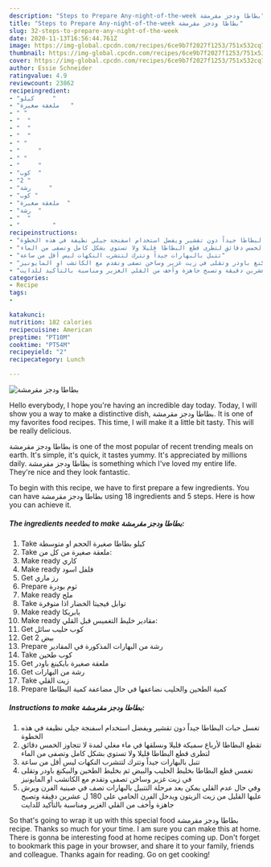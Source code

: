 ```yaml
---
description: "Steps to Prepare Any-night-of-the-week بطاطا ودجز مقرمشة"
title: "Steps to Prepare Any-night-of-the-week بطاطا ودجز مقرمشة"
slug: 32-steps-to-prepare-any-night-of-the-week
date: 2020-11-13T16:56:44.761Z
image: https://img-global.cpcdn.com/recipes/6ce9b7f2027f1253/751x532cq70/الصورة-الرئيسية-لوصفةبطاطا-ودجز-مقرمشة.jpg
thumbnail: https://img-global.cpcdn.com/recipes/6ce9b7f2027f1253/751x532cq70/الصورة-الرئيسية-لوصفةبطاطا-ودجز-مقرمشة.jpg
cover: https://img-global.cpcdn.com/recipes/6ce9b7f2027f1253/751x532cq70/الصورة-الرئيسية-لوصفةبطاطا-ودجز-مقرمشة.jpg
author: Essie Schneider
ratingvalue: 4.9
reviewcount: 23862
recipeingredient:
- "كيلو     "
- "ملعقة صغيرة   "
- " "
- "  "
- "  "
- "  "
- " "
- "     "
- " "
- "     "
- "كوب  "
- "2 "
- "رشة     "
- "كوب "
- "ملعقة صغيرة  "
- "رشة  "
- "  "
- "         "
recipeinstructions:
- "تغسل حبات البطاطا جيداً دون تقشير ويفضل استخدام اسفنجة جيلي نظيفة في هذه الخطوة"
- "تقطع البطاطا لأرباع سميكة قليلا ونسلقها في ماء مغلي لمدة لا تتجاوز الخمس دقائق لتطرى قطع البطاطا قليلا ولا تستوي بشكل كامل وتصفى من الماء"
- "تتبل بالبهارات جيداً وتترك لتتشرب النكهات ليس أقل من ساعة"
- "تغمس قطع البطاطا بخليط الحليب والبيض ثم بخليط الطحين والبيكنغ باودر وتقلى في زيت غزير وساخن تصفى وتقدم مع الكاتشب او المايونيز"
- "وفي حال عدم القلي يمكن بعد مرحلة التتبيل بالبهارات تصف في صينية الفرن ويرش عليها القليل من زيت الزيتون ويدخل الفرن الحامي على 180 ل عشرين دقيقة وتصبح جاهزة وأخف من القلي الغزير ومناسبة بالتأكيد للدايت"
categories:
- Recipe
tags:
- 

katakunci:  
nutrition: 182 calories
recipecuisine: American
preptime: "PT10M"
cooktime: "PT54M"
recipeyield: "2"
recipecategory: Lunch

---
```



![بطاطا ودجز مقرمشة](https://img-global.cpcdn.com/recipes/6ce9b7f2027f1253/751x532cq70/الصورة-الرئيسية-لوصفةبطاطا-ودجز-مقرمشة.jpg)

Hello everybody, I hope you're having an incredible day today. Today, I will show you a way to make a distinctive dish, بطاطا ودجز مقرمشة. It is one of my favorites food recipes. This time, I will make it a little bit tasty. This will be really delicious.

بطاطا ودجز مقرمشة is one of the most popular of recent trending meals on earth. It's simple, it's quick, it tastes yummy. It's appreciated by millions daily. بطاطا ودجز مقرمشة is something which I've loved my entire life. They're nice and they look fantastic.




To begin with this recipe, we have to first prepare a few ingredients. You can have بطاطا ودجز مقرمشة using 18 ingredients and 5 steps. Here is how you can achieve it.

<!--inarticleads1-->

##### The ingredients needed to make بطاطا ودجز مقرمشة:

1. Take كيلو بطاطا صغيرة الحجم او متوسطة
1. Take ملعقة صغيرة من كل من:
1. Make ready  كاري
1. Make ready  فلفل اسود
1. Get  رز ماري
1. Prepare  ثوم بودرة
1. Make ready  ملح
1. Take  توابل فيجيتا الخضار اذا متوفرة
1. Make ready  بابريكا
1. Make ready  مقادير خليط التغميس قبل القلي:
1. Get كوب حليب سائل
1. Get 2 بيض
1. Prepare رشة من البهارات المذكورة في المقادير
1. Take كوب طحين
1. Get ملعقة صغيرة بايكينغ باودر
1. Get رشة من البهارات
1. Take  زيت القلي
1. Prepare  كمية الطحين والحليب نضاعفها في حال مضاعفة كمية البطاطا




<!--inarticleads2-->

##### Instructions to make بطاطا ودجز مقرمشة:

1. تغسل حبات البطاطا جيداً دون تقشير ويفضل استخدام اسفنجة جيلي نظيفة في هذه الخطوة
1. تقطع البطاطا لأرباع سميكة قليلا ونسلقها في ماء مغلي لمدة لا تتجاوز الخمس دقائق لتطرى قطع البطاطا قليلا ولا تستوي بشكل كامل وتصفى من الماء
1. تتبل بالبهارات جيداً وتترك لتتشرب النكهات ليس أقل من ساعة
1. تغمس قطع البطاطا بخليط الحليب والبيض ثم بخليط الطحين والبيكنغ باودر وتقلى في زيت غزير وساخن تصفى وتقدم مع الكاتشب او المايونيز
1. وفي حال عدم القلي يمكن بعد مرحلة التتبيل بالبهارات تصف في صينية الفرن ويرش عليها القليل من زيت الزيتون ويدخل الفرن الحامي على 180 ل عشرين دقيقة وتصبح جاهزة وأخف من القلي الغزير ومناسبة بالتأكيد للدايت




So that's going to wrap it up with this special food بطاطا ودجز مقرمشة recipe. Thanks so much for your time. I am sure you can make this at home. There is gonna be interesting food at home recipes coming up. Don't forget to bookmark this page in your browser, and share it to your family, friends and colleague. Thanks again for reading. Go on get cooking!
